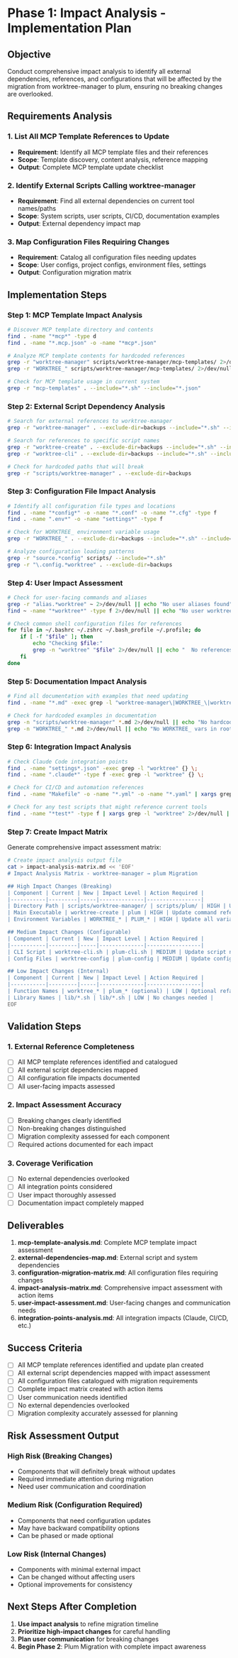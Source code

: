 # Phase 1: Impact Analysis - Implementation Plan

## Objective
Conduct comprehensive impact analysis to identify all external dependencies, references, and configurations that will be affected by the migration from worktree-manager to plum, ensuring no breaking changes are overlooked.

## Requirements Analysis

### 1. List All MCP Template References to Update
- **Requirement**: Identify all MCP template files and their references
- **Scope**: Template discovery, content analysis, reference mapping
- **Output**: Complete MCP template update checklist

### 2. Identify External Scripts Calling worktree-manager
- **Requirement**: Find all external dependencies on current tool names/paths
- **Scope**: System scripts, user scripts, CI/CD, documentation examples
- **Output**: External dependency impact map

### 3. Map Configuration Files Requiring Changes
- **Requirement**: Catalog all configuration files needing updates
- **Scope**: User configs, project configs, environment files, settings
- **Output**: Configuration migration matrix

## Implementation Steps

### Step 1: MCP Template Impact Analysis
```bash
# Discover MCP template directory and contents
find . -name "*mcp*" -type d
find . -name "*.mcp.json" -o -name "*mcp*.json"

# Analyze MCP template contents for hardcoded references
grep -r "worktree-manager" scripts/worktree-manager/mcp-templates/ 2>/dev/null || echo "No MCP templates found"
grep -r "WORKTREE_" scripts/worktree-manager/mcp-templates/ 2>/dev/null || echo "No WORKTREE_ refs in templates"

# Check for MCP template usage in current system
grep -r "mcp-templates" . --include="*.sh" --include="*.json"
```

### Step 2: External Script Dependency Analysis
```bash
# Search for external references to worktree-manager
grep -r "worktree-manager" . --exclude-dir=backups --include="*.sh" --include="*.json" --include="*.md"

# Search for references to specific script names
grep -r "worktree-create" . --exclude-dir=backups --include="*.sh" --include="*.json" --include="*.md"
grep -r "worktree-cli" . --exclude-dir=backups --include="*.sh" --include="*.json" --include="*.md"

# Check for hardcoded paths that will break
grep -r "scripts/worktree-manager" . --exclude-dir=backups
```

### Step 3: Configuration File Impact Analysis
```bash
# Identify all configuration file types and locations
find . -name "*config*" -o -name "*.conf" -o -name "*.cfg" -type f
find . -name ".env*" -o -name "settings*" -type f

# Check for WORKTREE_ environment variable usage
grep -r "WORKTREE_" . --exclude-dir=backups --include="*.sh" --include="*.md" --include="*.json" --include="*.env"

# Analyze configuration loading patterns
grep -r "source.*config" scripts/ --include="*.sh"
grep -r "\.config.*worktree" . --exclude-dir=backups
```

### Step 4: User Impact Assessment
```bash
# Check for user-facing commands and aliases
grep -r "alias.*worktree" ~ 2>/dev/null || echo "No user aliases found"
find ~ -name "*worktree*" -type f 2>/dev/null || echo "No user worktree files found"

# Check common shell configuration files for references
for file in ~/.bashrc ~/.zshrc ~/.bash_profile ~/.profile; do
    if [ -f "$file" ]; then
        echo "Checking $file:"
        grep -n "worktree" "$file" 2>/dev/null || echo "  No references found"
    fi
done
```

### Step 5: Documentation Impact Analysis
```bash
# Find all documentation with examples that need updating
find . -name "*.md" -exec grep -l "worktree-manager\|WORKTREE_\|worktree-create" {} \;

# Check for hardcoded examples in documentation
grep -n "scripts/worktree-manager" *.md 2>/dev/null || echo "No hardcoded paths in root docs"
grep -n "WORKTREE_" *.md 2>/dev/null || echo "No WORKTREE_ vars in root docs"
```

### Step 6: Integration Impact Analysis
```bash
# Check Claude Code integration points
find . -name "settings*.json" -exec grep -l "worktree" {} \;
find . -name ".claude*" -type f -exec grep -l "worktree" {} \;

# Check for CI/CD and automation references
find . -name "Makefile" -o -name "*.yml" -o -name "*.yaml" | xargs grep -l "worktree" 2>/dev/null || echo "No CI/CD worktree references"

# Check for any test scripts that might reference current tools
find . -name "*test*" -type f | xargs grep -l "worktree" 2>/dev/null || echo "No test script references"
```

### Step 7: Create Impact Matrix
Generate comprehensive impact assessment matrix:

```bash
# Create impact analysis output file
cat > impact-analysis-matrix.md << 'EOF'
# Impact Analysis Matrix - worktree-manager → plum Migration

## High Impact Changes (Breaking)
| Component | Current | New | Impact Level | Action Required |
|-----------|---------|-----|--------------|-----------------|
| Directory Path | scripts/worktree-manager/ | scripts/plum/ | HIGH | Update all path references |
| Main Executable | worktree-create | plum | HIGH | Update command references |
| Environment Variables | WORKTREE_* | PLUM_* | HIGH | Update all variable names |

## Medium Impact Changes (Configurable)
| Component | Current | New | Impact Level | Action Required |
|-----------|---------|-----|--------------|-----------------|
| CLI Script | worktree-cli.sh | plum-cli.sh | MEDIUM | Update script name references |
| Config Files | worktree-config | plum-config | MEDIUM | Update config file names |

## Low Impact Changes (Internal)
| Component | Current | New | Impact Level | Action Required |
|-----------|---------|-----|--------------|-----------------|
| Function Names | worktree_* | plum_* (optional) | LOW | Optional refactoring |
| Library Names | lib/*.sh | lib/*.sh | LOW | No changes needed |
EOF
```

## Validation Steps

### 1. External Reference Completeness
- [ ] All MCP template references identified and catalogued
- [ ] All external script dependencies mapped
- [ ] All configuration file impacts documented
- [ ] All user-facing impacts assessed

### 2. Impact Assessment Accuracy
- [ ] Breaking changes clearly identified
- [ ] Non-breaking changes distinguished
- [ ] Migration complexity assessed for each component
- [ ] Required actions documented for each impact

### 3. Coverage Verification
- [ ] No external dependencies overlooked
- [ ] All integration points considered
- [ ] User impact thoroughly assessed
- [ ] Documentation impact completely mapped

## Deliverables

1. **mcp-template-analysis.md**: Complete MCP template impact assessment
2. **external-dependencies-map.md**: External script and system dependencies
3. **configuration-migration-matrix.md**: All configuration files requiring changes
4. **impact-analysis-matrix.md**: Comprehensive impact assessment with action items
5. **user-impact-assessment.md**: User-facing changes and communication needs
6. **integration-points-analysis.md**: All integration impacts (Claude, CI/CD, etc.)

## Success Criteria

- [ ] All MCP template references identified and update plan created
- [ ] All external script dependencies mapped with impact assessment
- [ ] All configuration files catalogued with migration requirements
- [ ] Complete impact matrix created with action items
- [ ] User communication needs identified
- [ ] No external dependencies overlooked
- [ ] Migration complexity accurately assessed for planning

## Risk Assessment Output

### High Risk (Breaking Changes)
- Components that will definitely break without updates
- Required immediate attention during migration
- Need user communication and coordination

### Medium Risk (Configuration Required)
- Components that need configuration updates
- May have backward compatibility options
- Can be phased or made optional

### Low Risk (Internal Changes)
- Components with minimal external impact
- Can be changed without affecting users
- Optional improvements for consistency

## Next Steps After Completion

1. **Use impact analysis** to refine migration timeline
2. **Prioritize high-impact changes** for careful handling
3. **Plan user communication** for breaking changes
4. **Begin Phase 2**: Plum Migration with complete impact awareness